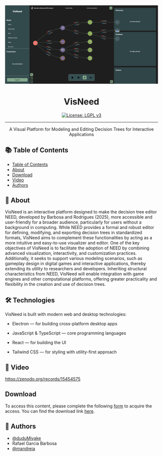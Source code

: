 <p align="center">
  <a href="" rel="noopener">
 <img src="./images/header.png" alt="Project logo"></a>
</p>

<h1 align="center">VisNeed</h1>

<div align="center">


[![License: LGPL v3](https://img.shields.io/badge/License-LGPL%20v3-blue.svg)](/LICENSE)

</div>

---

<p align="center">A Visual Platform for Modeling and Editing Decision Trees for Interactive Applications<br> 
</p>

## 📚 Table of Contents

- [Table of Contents](#table-of-contents)
- [About ](#about-)
- [Download ](#download-)
- [Video](#video-)
- [Authors ](#authors-)
<!-- - [Acknowledgments](#acknowledgement) -->

## 🧠 About <a name = "about"></a>

VisNeed is an interactive platform designed to make the decision tree editor NEED, developed
by Barbosa and Rodrigues (2025), more accessible and user-friendly for a broader audience,
particularly for users without a background in computing. While NEED provides a formal
and robust editor for defining, modifying, and exporting decision trees in standardized formats,
VisNeed aims to complement these functionalities by acting as a more intuitive and easy-to-use
visualizer and editor. One of the key objectives of VisNeed is to facilitate the adoption of NEED
by combining advanced visualization, interactivity, and customization practices. Additionally,
it seeks to support various modeling scenarios, such as gameplay design in digital games and
interactive applications, thereby extending its utility to researchers and developers. Inheriting
structural characteristics from NEED, VisNeed will enable integration with game engines and
other computational platforms, offering greater practicality and flexibility in the creation and use
of decision trees.

## 🛠️ Technologies
VisNeed is built with modern web and desktop technologies:

- Electron — for building cross-platform desktop apps

- JavaScript & TypeScript — core programming languages

- React — for building the UI

- Tailwind CSS — for styling with utility-first approach

## 🎥 Video <a name = "video"></a>
https://zenodo.org/records/15454575

## Download <a name = "download"></a>
 
 To access this content, please complete the following [form](https://forms.gle/apoFFCoeg9gGULWD9) to acquire the access. You can find the download link [here](https://mega.nz/file/6FsFXBQA).

<!-- ## Publications <a name = "publications"></a>
- [2023 IEEE SeGAH](https://www.segah.org/2023/) -->

## 👤 Authors <a name = "authors"></a>

- [@duduMiyake](https://github.com/duduMiyake)
- Rafael Garcia Barbosa
- [@mandreia](https://github.com/mandreia)


